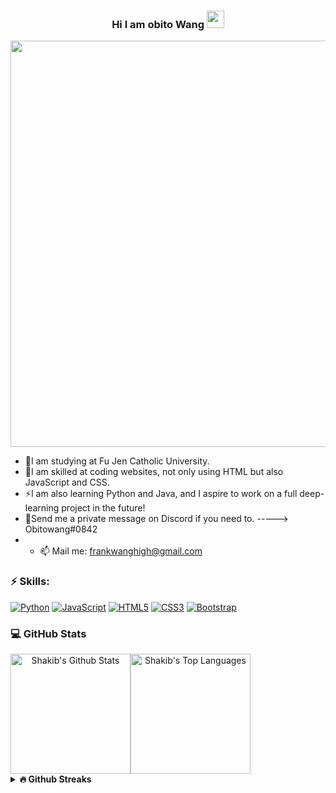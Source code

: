 
<h3 align="center">
  Hi I am obito Wang
  <img src="https://media.giphy.com/media/hvRJCLFzcasrR4ia7z/giphy.gif" width="28">
</h3> 
<p align="center">
  <a href="#"><img width="650px" src="https://readme-typing-svg.herokuapp.com?font=Ubuntu&color=58a6ff&size=22&center=true&lines=Good,+Moring+🌞;Good+afternoon+🔥;Good+evening+🌛;Welcome+to+my+GitHub+profile+❤️;Happy+to+see+you+!😀;Have+a+nice+day+😊"></a>
</p>



- 🔭I am studying at Fu Jen Catholic University. 
- 🌱I am skilled at coding websites, not only using HTML but also JavaScript and CSS. 
- ⚡I am also learning Python and Java, and I aspire to work on a full deep-learning project in the future!
- 💬Send me a private message on Discord if you need to.  ----->  Obitowang#0842
- - 📫 Mail me: [frankwanghigh@gmail.com](frankwanghigh@gmail.com)

### ⚡ Skills:
[![Python](https://img.shields.io/badge/-Python-yellow?logo=Python)](#)
[![JavaScript](https://img.shields.io/badge/-JavaScript-blue?logo=javascript)](#)
[![HTML5](https://img.shields.io/badge/-HTML5-E34F26?logo=html5&logoColor=white)](#)
[![CSS3](https://img.shields.io/badge/-CSS3-1572B6?logo=css3)](#)
[![Bootstrap](https://img.shields.io/badge/-Bootstrap-563D7C?logo=bootstrap)](#)


### 💻 GitHub Stats
<div style="display: flex;"; align="center">
  <img alt="Shakib's Github Stats" src="https://denvercoder1-github-readme-stats.vercel.app/api/?username=obitowang&show_icons=true&count_private=true&theme=dark&hide_border=true&bg_color=151515&title_color=f2f2f2&icon_color=79fe96" style="height: 192px;">
  <img alt="Shakib's Top Languages" src="https://github-readme-stats.vercel.app/api/top-langs/?username=obitowang&langs_count=8&count_private=true&layout=compact&theme=dark&hide_border=true&hide=Jupyter%20notebook,less&bg_color=151515&title_color=f2f2f2&icon_color=79fe96" style="height: 192px;">
</div>
<details>	
  <summary><b>🔥 Github Streaks</b></summary><br>
  <p align="center">
  <a href="#"><img width="500px" src="https://github-readme-streak-stats.herokuapp.com/?user=obitowang&hide_border=true&theme=dark"></a></p>
</details>

<!--
**obitowang/obitowang** is a ✨ _special_ ✨ repository because its `README.md` (this file) appears on your GitHub profile.

Here are some ideas to get you started:

- 🔭 I’m currently working on ...
- 🌱 I’m currently learning ...
- 👯 I’m looking to collaborate on ...
- 🤔 I’m looking for help with ...
- 💬 Ask me about ...
- 📫 How to reach me: ...
- 😄 Pronouns: ...
- ⚡ Fun fact: ...
-->
